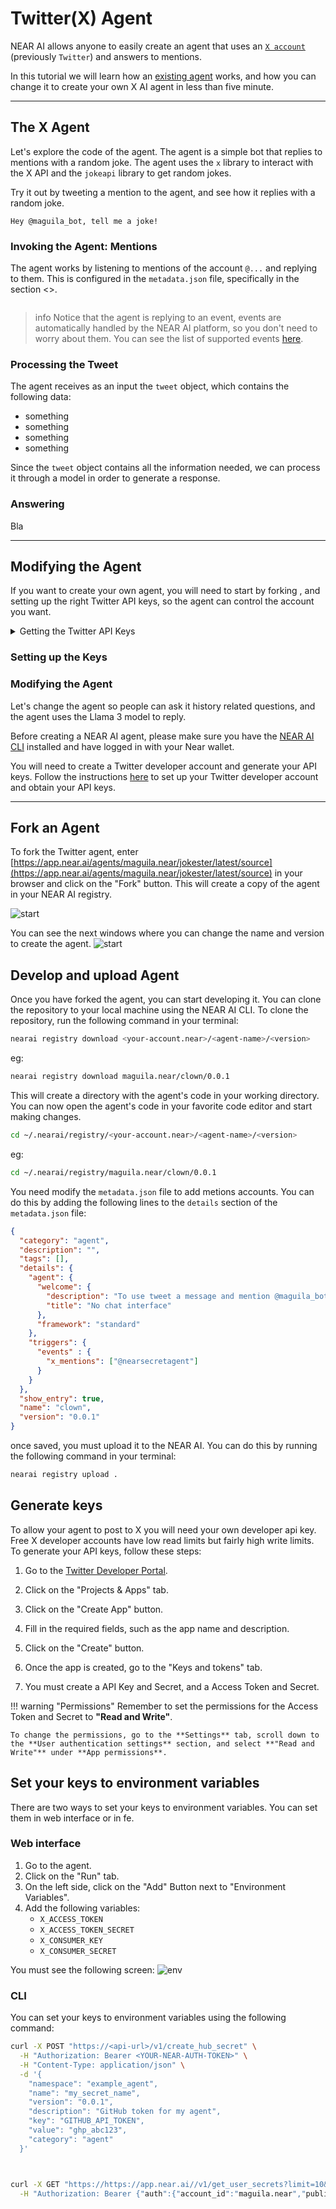 # Twitter(X) Agent

NEAR AI allows anyone to easily create an agent that uses an [`X account`](https://x.com) (previously `Twitter`) and answers to mentions.

<!--- INSERT SCREENSHOT OF THE TWITTER AGENT INTERACTING WITH SOMEBODY HERE --->

In this tutorial we will learn how an [existing agent](#) works, and how you can change it to create your own X AI agent in less than five minute.

---

## The X Agent

Let's explore the code of the agent. The agent is a simple bot that replies to mentions with a random joke. The agent uses the `x` library to interact with the X API and the `jokeapi` library to get random jokes.

Try it out by tweeting a mention to the agent, and see how it replies with a random joke.

```
Hey @maguila_bot, tell me a joke!
```

### Invoking the Agent: Mentions

The agent works by listening to mentions of the account `@...` and replying to them. This is configured in the `metadata.json` file, specifically in the section <>.

```json title="metadata.json"


```

> info
> Notice that the agent is replying to an event, events are automatically handled by the NEAR AI platform, so you don't need to worry about them. You can see the list of supported events [here](#). 


### Processing the Tweet

The agent receives as an input the `tweet` object, which contains the following data:

- something
- something
- something
- something

Since the `tweet` object contains all the information needed, we can process it through a model in order to generate a response.

### Answering

Bla

----

## Modifying the Agent

If you want to create your own agent, you will need to start by forking [<maguila>](#), and setting up the right Twitter API keys, so the agent can control the account you want.

<details>

<summary>Getting the Twitter API Keys</summary>

here is very briefly how you get your API keys

</details>

### Setting up the Keys



### Modifying the Agent

Let's change the agent so people can ask it history related questions, and the agent uses the Llama 3 model to reply. 





Before creating a NEAR AI agent, please make sure you have the [NEAR AI CLI](../../cli.md) installed and have logged in with your Near wallet.


You will need to create a Twitter developer account and generate your API keys. Follow the instructions [here](https://developer.twitter.com/en/docs/twitter-api/getting-started/getting-access-to-the-twitter-api) to set up your Twitter developer account and obtain your API keys.

---
## Fork an Agent

To fork the Twitter agent, enter [https://app.near.ai/agents/maguila.near/jokester/latest/source](https://app.near.ai/agents/maguila.near/jokester/latest/source) in your browser and click on the "Fork" button. This will create a copy of the agent in your NEAR AI registry.

![start](./twitter/01-start.png)


You can see the next windows where you can change the name and version to create the agent.
![start](./twitter/02-fork-window.png)

## Develop and upload Agent
Once you have forked the agent, you can start developing it. You can clone the repository to your local machine using the NEAR AI CLI.
To clone the repository, run the following command in your terminal:

```bash
nearai registry download <your-account.near>/<agent-name>/<version>
```
eg:
```bash
nearai registry download maguila.near/clown/0.0.1
```

This will create a directory with the agent's code in your working directory.
You can now open the agent's code in your favorite code editor and start making changes.
```bash
cd ~/.nearai/registry/<your-account.near>/<agent-name>/<version>
```
eg:
```bash
cd ~/.nearai/registry/maguila.near/clown/0.0.1
```

You need modify the `metadata.json` file to add metions accounts. You can do this by adding the following lines to the `details` section of the `metadata.json` file:


```json
{
  "category": "agent",
  "description": "",
  "tags": [],
  "details": {
    "agent": {
      "welcome": {
        "description": "To use tweet a message and mention @maguila_bot.",
        "title": "No chat interface"
      },
      "framework": "standard"
    },
    "triggers": {
      "events" : {
        "x_mentions": ["@nearsecretagent"]
      }
    }
  },
  "show_entry": true,
  "name": "clown",
  "version": "0.0.1"
}
```

once saved, you must upload it to the NEAR AI. You can do this by running the following command in your terminal:
```bash
nearai registry upload .
```

## Generate keys
To allow your agent to post to X you will need your own developer api key. Free X developer accounts have low read limits but fairly high write limits.
To generate your API keys, follow these steps:  

1. Go to the [Twitter Developer Portal](https://developer.twitter.com/en/portal/dashboard).

2. Click on the "Projects & Apps" tab.

3. Click on the "Create App" button.

4. Fill in the required fields, such as the app name and description.

5. Click on the "Create" button.

6. Once the app is created, go to the "Keys and tokens" tab.

7. You must create a API Key and Secret, and a Access Token and Secret.


!!! warning "Permissions"
    Remember to set the permissions for the Access Token and Secret to **"Read and Write"**.

    To change the permissions, go to the **Settings** tab, scroll down to the **User authentication settings** section, and select **"Read and Write"** under **App permissions**.

## Set your keys to environment variables
There are two ways to set your keys to environment variables. You can set them in web interface or in fe.

### Web interface

1. Go to the agent.
2. Click on the "Run" tab.
3. On the left side, click on the "Add" Button next to "Environment Variables".
4. Add the following variables:
   - `X_ACCESS_TOKEN`
   - `X_ACCESS_TOKEN_SECRET`
   - `X_CONSUMER_KEY`
   - `X_CONSUMER_SECRET`

You must see the following screen:
![env](./twitter/env.png)

### CLI
You can set your keys to environment variables using the following command:
```bash 
curl -X POST "https://<api-url>/v1/create_hub_secret" \
  -H "Authorization: Bearer <YOUR-NEAR-AUTH-TOKEN>" \
  -H "Content-Type: application/json" \
  -d '{
    "namespace": "example_agent",
    "name": "my_secret_name",
    "version": "0.0.1",
    "description": "GitHub token for my agent",
    "key": "GITHUB_API_TOKEN",
    "value": "ghp_abc123",
    "category": "agent"
  }'



curl -X GET "https://https://app.near.ai//v1/get_user_secrets?limit=10&offset=0" \
  -H "Authorization: Bearer {"auth":{"account_id":"maguila.near","public_key":"ed25519:5FQv7bXse932RvoZ1ZdLqGNUuTmtSLueTZavrH4DQ9u5","signature":"loP40E80I+gQgIDlEzjT5WpZKyNdD66S2uICWI0+ddMFAtgcjlfn1uv0TYws35G52uJcdK9fIyRsUNjebopOCg==","callback_url":"https://app.near.ai/sign-in/callback","message":"Welcome to NEAR AI Hub!","recipient":"ai.near","nonce":"00000000000000000001736863615398"},"currentNonce":"00000000000000000001736863615398","isAuthenticated":true}"
